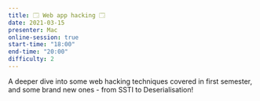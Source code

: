 ```yaml
---
title: 🗔 Web app hacking 🗔
date: 2021-03-15
presenter: Mac
online-session: true
start-time: "18:00"
end-time: "20:00"
difficulty: 2
---
```


A deeper dive into some web hacking techniques covered in first semester, and some brand new ones - from SSTI to Deserialisation!